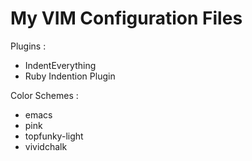 My VIM Configuration Files
================================

Plugins :

* IndentEverything
* Ruby Indention Plugin

Color Schemes :

* emacs
* pink 
* topfunky-light
* vividchalk


